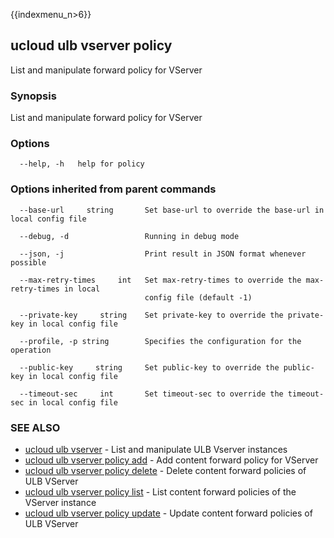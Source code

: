 {{indexmenu_n>6}}

## ucloud ulb vserver policy

List and manipulate forward policy for VServer

### Synopsis

List and manipulate forward policy for VServer

### Options

```
  --help, -h   help for policy 

```

### Options inherited from parent commands

```
  --base-url     string       Set base-url to override the base-url in local config file 

  --debug, -d                 Running in debug mode 

  --json, -j                  Print result in JSON format whenever possible 

  --max-retry-times     int   Set max-retry-times to override the max-retry-times in local
                              config file (default -1) 

  --private-key     string    Set private-key to override the private-key in local config file 

  --profile, -p string        Specifies the configuration for the operation 

  --public-key     string     Set public-key to override the public-key in local config file 

  --timeout-sec     int       Set timeout-sec to override the timeout-sec in local config file 

```

### SEE ALSO

* [ucloud ulb vserver](software/cli/cmd/ucloud/ulb/vserver)	 - List and manipulate ULB Vserver instances
* [ucloud ulb vserver policy add](software/cli/cmd/ucloud/ulb/vserver/policy/add)	 - Add content forward policy for VServer
* [ucloud ulb vserver policy delete](software/cli/cmd/ucloud/ulb/vserver/policy/delete)	 - Delete content forward policies of ULB VServer
* [ucloud ulb vserver policy list](software/cli/cmd/ucloud/ulb/vserver/policy/list)	 - List content forward policies of the VServer instance
* [ucloud ulb vserver policy update](software/cli/cmd/ucloud/ulb/vserver/policy/update)	 - Update content forward policies of ULB VServer

